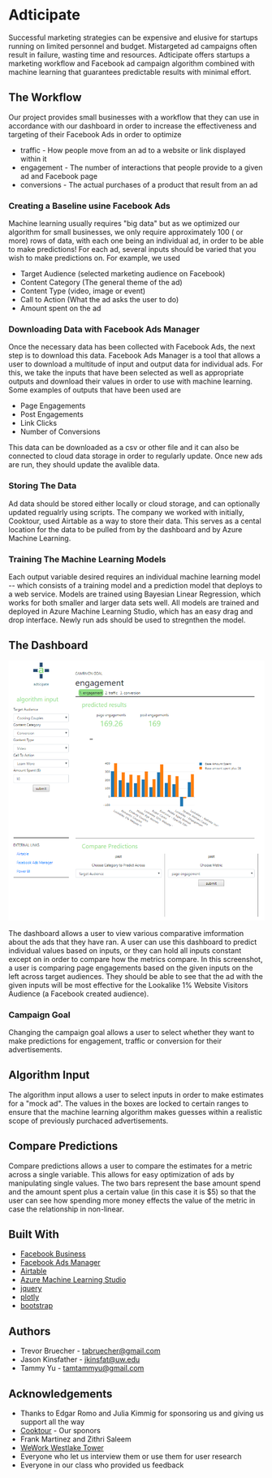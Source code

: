 # Adticipate

Successful marketing strategies can be expensive and elusive for startups running on limited personnel and budget. Mistargeted ad campaigns often result in failure, wasting time and resources. Adticipate offers startups a marketing workflow and Facebook ad campaign algorithm combined with machine learning that guarantees predictable results with minimal effort.

## The Workflow

Our project provides small businesses with a workflow that they can use in accordance with our dashboard in order to increase the effectiveness and targeting of their Facebook Ads in order to optimize 
* traffic - How people move from an ad to a website or link displayed within it
* engagement - The number of interactions that people provide to a given ad and Facebook page
* conversions - The actual purchases of a product that result from an ad

### Creating a Baseline usine Facebook Ads
Machine learning usually requires "big data" but as we optimized our algorithm for small businesses, we only require approximately 100 ( or more) rows of data, with each one being an individual ad, in order to be able to make predictions! For each ad, several inputs should be varied that you wish to make predictions on. For example, we used
* Target Audience (selected marketing audience on Facebook)
* Content Category (The general theme of the ad)
* Content Type (video, image or event)
* Call to Action (What the ad asks the user to do)
* Amount spent on the ad

### Downloading Data with Facebook Ads Manager
Once the necessary data has been collected with Facebook Ads, the next step is to download this data. Facebook Ads Manager is a tool that allows a user to download a multitude of input and output data for individual ads. For this, we take the inputs that have been selected as well as appropriate outputs and download their values in order to use with machine learning. Some examples of outputs that have been used are 
* Page Engagements
* Post Engagements 
* Link Clicks
* Number of Conversions

This data can be downloaded as a csv or other file and it can also be connected to cloud data storage in order to regularly update. Once new ads are run, they should update the avalible data.

### Storing The Data

Ad data should be stored either locally or cloud storage, and can optionally updated regualrly using scripts. The company we worked with initially, Cooktour, used Airtable as a way to store their data. This serves as a cental location for the data to be pulled from by the dashboard and by Azure Machine Learning.

### Training The Machine Learning Models

Each output variable desired requires an individual machine learning model -- which consists of a training model and a prediction model that deploys to a web service. Models are trained using Bayesian Linear Regression, which works for both smaller and larger data sets well. All models are trained and deployed in Azure Machine Learning Studio, which has an easy drag and drop interface. Newly run ads should be used to stregnthen the model.

## The Dashboard
![Dashboard Screenshot](https://github.com/jkinsfat/capstone_cooktour/blob/master/dashboard.PNG "The Dashboard")

The dashboard allows a user to view various comparative imformation about the ads that they have ran. A user can use this dashboard to predict individual values based on inputs, or they can hold all inputs constant except on in order to compare how the metrics compare. In this screenshot, a user is comparing page engagements based on the given inputs on the left across target audiences. They should be able to see that the ad with the given inputs will be most effective for the Lookalike 1% Website Visitors Audience (a Facebook created audience).

### Campaign Goal

Changing the campaign goal allows a user to select whether they want to make predictions for engagement, traffic or conversion for their advertisements.

## Algorithm Input

The algorithm input allows a user to select inputs in order to make estimates for a "mock ad". The values in the boxes are locked to certain ranges to ensure that the machine learning algorithm makes guesses within a realistic scope of previously purchaced advertisements.

## Compare Predictions

Compare predictions allows a user to compare the estimates for a metric across a single variable. This allows for easy optimization of ads by manipulating single values. The two bars represent the base amount spend and the amount spent plus a certain value (in this case it is $5) so that the user can see how spending more money effects the value of the metric in case the relationship in non-linear.

## Built With

* [Facebook Business](https://www.facebook.com/business/products/ads)
* [Facebook Ads Manager](https://www.facebook.com/business/learn/facebook-ads-reporting-ads-manager)
* [Airtable](https://airtable.com/)
* [Azure Machine Learning Studio](https://studio.azureml.net/)
* [jquery](https://jquery.com/)
* [plotly](https://plot.ly/)
* [bootstrap](https://getbootstrap.com/)

## Authors

* Trevor Bruecher - tabruecher@gmail.com
* Jason Kinsfather - jkinsfat@uw.edu
* Tammy Yu - tamtammyu@gmail.com

## Acknowledgements
* Thanks to Edgar Romo and Julia Kimmig for sponsoring us and giving us support all the way
* [Cooktour](https://www.cooktour.com/) - Our sponors
* Frank Martinez and Zithri Saleem
* [WeWork Westlake Tower](https://www.wework.com/buildings/westlake-tower--seattle--WA?&utm_campaign=766642937&utm_term=kwd-75333151482&utm_source=ads-google&utm_medium=cpc&gclid=CjwKCAjw3cPYBRB7EiwAsrc-ueGgbj-ZVjVC2R1wyvAvP_VkpVziavM0xye4GegHGVsDWzg6g8uK2xoC2o8QAvD_BwE&gclsrc=aw.ds&dclid=CLbGj4jhs9sCFYIFrQYd_DsD2w)
* Everyone who let us interview them or use them for user research
* Everyone in our class who provided us feedback


